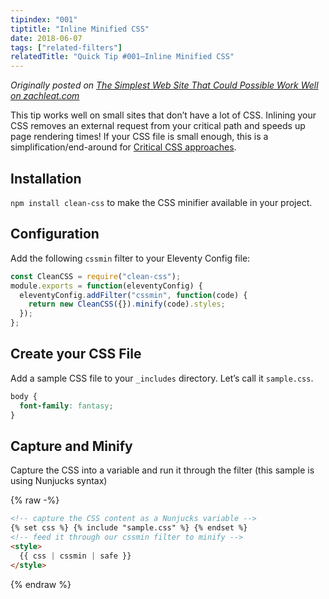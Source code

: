 ```yaml
---
tipindex: "001"
tiptitle: "Inline Minified CSS"
date: 2018-06-07
tags: ["related-filters"]
relatedTitle: "Quick Tip #001—Inline Minified CSS"
---
```


_Originally posted on [The Simplest Web Site That Could Possible Work Well on zachleat.com](https://www.zachleat.com/web/that-could-possibly-work/)_

This tip works well on small sites that don’t have a lot of CSS. Inlining your CSS removes an external request from your critical path and speeds up page rendering times! If your CSS file is small enough, this is a simplification/end-around for [Critical CSS approaches](https://www.smashingmagazine.com/2015/08/understanding-critical-css/).

## Installation

`npm install clean-css` to make the CSS minifier available in your project.

## Configuration

Add the following `cssmin` filter to your Eleventy Config file:

```js
const CleanCSS = require("clean-css");
module.exports = function(eleventyConfig) {
  eleventyConfig.addFilter("cssmin", function(code) {
    return new CleanCSS({}).minify(code).styles;
  });
};
```

## Create your CSS File

Add a sample CSS file to your `_includes` directory. Let’s call it `sample.css`.

```css
body {
  font-family: fantasy;
}
```

## Capture and Minify

Capture the CSS into a variable and run it through the filter (this sample is using Nunjucks syntax)

{% raw -%}

```html
<!-- capture the CSS content as a Nunjucks variable -->
{% set css %} {% include "sample.css" %} {% endset %}
<!-- feed it through our cssmin filter to minify -->
<style>
  {{ css | cssmin | safe }}
</style>
```

{% endraw %}
